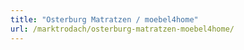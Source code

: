 ```yaml
---
title: "Osterburg Matratzen / moebel4home"
url: /marktrodach/osterburg-matratzen-moebel4home/
---
```

